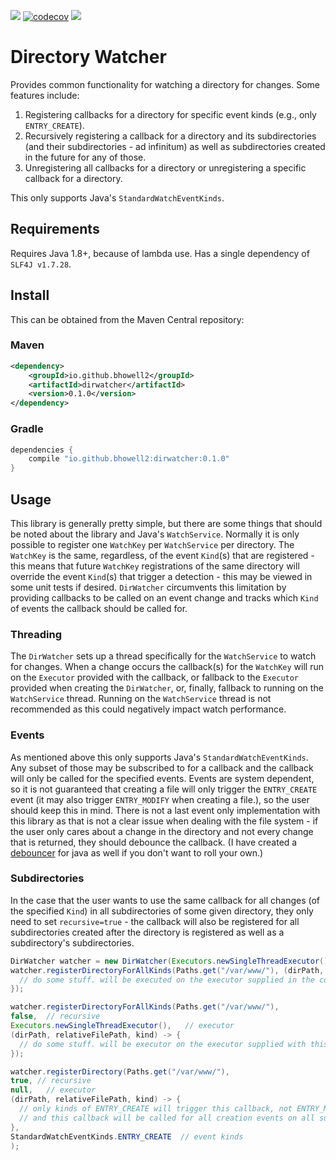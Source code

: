 ![](https://github.com/bhowell2/dirwatcher/workflows/build/badge.svg)
[![codecov](https://codecov.io/gh/bhowell2/dirwatcher/branch/master/graph/badge.svg)](https://codecov.io/gh/bhowell2/dirwatcher)
![](https://img.shields.io/maven-central/v/io.github.bhowell2/dirwatcher)

# Directory Watcher
Provides common functionality for watching a directory for changes. Some features include: 
1. Registering callbacks for a directory for specific event kinds (e.g., only `ENTRY_CREATE`).
2. Recursively registering a callback for a directory and its subdirectories (and their subdirectories - ad infinitum) 
   as well as subdirectories created in the future for any of those.
3. Unregistering all callbacks for a directory or unregistering a specific callback for a directory. 

This only supports Java's `StandardWatchEventKinds`.

## Requirements
Requires Java 1.8+, because of lambda use. Has a single dependency of `SLF4J v1.7.28`.

## Install
This can be obtained from the Maven Central repository:

### Maven
```xml
<dependency>
    <groupId>io.github.bhowell2</groupId>
    <artifactId>dirwatcher</artifactId>
    <version>0.1.0</version>
</dependency>
```

### Gradle
```groovy
dependencies {
    compile "io.github.bhowell2:dirwatcher:0.1.0"
}
```

## Usage
This library is generally pretty simple, but there are some things that should be noted about the library and Java's 
`WatchService`. Normally it is only possible to register one `WatchKey` per `WatchService` per directory. The `WatchKey` 
is the same, regardless, of the event `Kind`(s) that are registered - this means that future `WatchKey` registrations 
of the same directory will override the event `Kind`(s) that trigger a detection - this may be viewed in some unit tests 
if desired. `DirWatcher` circumvents this limitation by providing callbacks to be called on an event change and tracks 
which `Kind` of events the callback should be called for. 

### Threading
The `DirWatcher` sets up a thread specifically for the `WatchService` to watch for changes. When a change occurs the 
callback(s) for the `WatchKey` will run on the `Executor` provided with the callback, or fallback to the `Executor` 
provided when creating the `DirWatcher`, or, finally, fallback to running on the `WatchService` thread. Running on the 
`WatchService` thread is not recommended as this could negatively impact watch performance.

### Events
As mentioned above this only supports Java's `StandardWatchEventKinds`. Any subset of those may be subscribed to 
for a callback and the callback will only be called for the specified events. Events are system dependent, so it 
is not guaranteed that creating a file will only trigger the `ENTRY_CREATE` event (it may also trigger `ENTRY_MODIFY` 
when creating a file.), so the user should keep this in mind. There is not a last event only implementation with 
this library as that is not a clear issue when dealing with the file system - if the user only cares about a change 
in the directory and not every change that is returned, they should debounce the callback. (I have created a 
[debouncer](https://github.com/bhowell2/debouncer) for java as well if you don't want to roll your own.)

### Subdirectories
In the case that the user wants to use the same callback for all changes (of the specified `Kind`) in all subdirectories 
of some given directory, they only need to set `recursive=true` - the callback will also be registered for all 
subdirectories created after the directory is registered as well as a subdirectory's subdirectories. 

```java
DirWatcher watcher = new DirWatcher(Executors.newSingleThreadExecutor());
watcher.registerDirectoryForAllKinds(Paths.get("/var/www/"), (dirPath, relativeFilePath, kind) -> {
  // do some stuff. will be executed on the executor supplied in the constructor
});

watcher.registerDirectoryForAllKinds(Paths.get("/var/www/"), 
false,  // recursive
Executors.newSingleThreadExecutor(),   // executor
(dirPath, relativeFilePath, kind) -> { 
  // do some stuff. will be executor on the executor supplied with this callback
});

watcher.registerDirectory(Paths.get("/var/www/"), 
true, // recursive
null,   // executor
(dirPath, relativeFilePath, kind) -> {
  // only kinds of ENTRY_CREATE will trigger this callback, not ENTRY_MODIFY, etc.
  // and this callback will be called for all creation events on all subdirectories
}, 
StandardWatchEventKinds.ENTRY_CREATE  // event kinds
);
```
